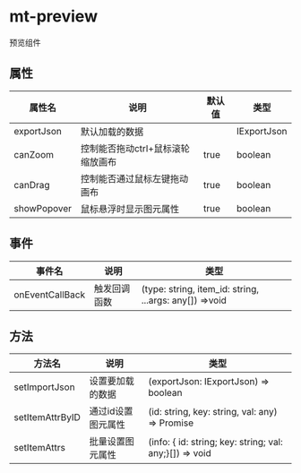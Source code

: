 # mt-preview

预览组件


## 属性

| 属性名     | 说明                              | 默认值 | 类型        |
| ---------- | --------------------------------- | ------ | ----------- |
| exportJson | 默认加载的数据                    |        | IExportJson |
| canZoom    | 控制能否拖动ctrl+鼠标滚轮缩放画布 | true   | boolean     |
| canDrag    | 控制能否通过鼠标左键拖动画布          | true   | boolean     |
| showPopover    | 鼠标悬浮时显示图元属性          | true   | boolean     |

## 事件

| 事件名          | 说明         | 类型                                                       |
| --------------- | ------------ | ---------------------------------------------------------- |
| onEventCallBack | 触发回调函数 | (type: string, item_id: string, ...args: any[]) =>void |

## 方法

| 方法名          | 说明               | 类型                                                         |
| --------------- | ------------------ | ------------------------------------------------------------ |
| setImportJson   | 设置要加载的数据   | (exportJson: IExportJson) => boolean                         |
| setItemAttrByID | 通过id设置图元属性 | (id: string, key: string, val: any) => Promise               |
| setItemAttrs    | 批量设置图元属性   | (info: {  id: string;   key: string;   val: any;}[]) => void |


